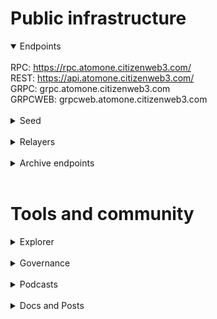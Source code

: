 # Public infrastructure 

<details open>
  <summary>Endpoints</summary>
  <br>
  RPC: <a href="https://rpc.atomone.citizenweb3.com/">https://rpc.atomone.citizenweb3.com/</a><br>
  REST: <a href="https://api.atomone.citizenweb3.com/">https://api.atomone.citizenweb3.com/</a><br>
  GRPC: <span title="GRPC" class="text-nowrap text-base text-primary hover:font-semibold cursor-pointer" text="grpc.atomone.citizenweb3.com">grpc.atomone.citizenweb3.com</span><br>
  GRPCWEB: <span title="GRPCWEB" class="text-nowrap text-base text-primary hover:font-semibold cursor-pointer" text="grpcweb.atomone.citizenweb3.com">grpcweb.atomone.citizenweb3.com</span>
</details>
<br>
<details>
  <summary>Seed</summary>
57e11247cd5c12420c37e68fe3157bc51ca84ca3@mainnet.seednode.citizenweb3.com:26756
</details>
<br>
<details>
  <summary>Relayers</summary>
  Atomone <-> Osmosis<br>
  <a href="https://www.mintscan.io/atomone/address/atone12mchf67y67y3xnk2tkzkxa67w3vmhxjsjhuaa6">Our wallet</a>
</details>
<br>
<details>
  <summary>Archive endpoints</summary>
  RPC: <br>
  API: <br>
  GRPC: <br>
</details>
<br>

# Tools and community

<details>
  <summary>Explorer</summary>
  <a href="https://validatorinfo.com/networks">Validator Info</a><br>
</details>
<br>
<details>
  <summary>Governance</summary>
  <a href="https://www.mintscan.io/atomone/validators/atonevaloper1e859xaue4k2jzqw20cv6l7p3tmc378pcclyn60?sector=votes">Voting History</a><br>
</details>
<br>
<details>
  <summary>Podcasts</summary>
  <a href="https://www.citizenweb3.com/jaekwon">Organised Censorship, the Society and the Truth with Jae Kwon</a><br>
</details>
<br>
<details>
  <summary>Docs and Posts</summary>
  <a href="https://github.com/atomone-hub/assets/issues/3">Pre Genesis Logo Competition Contributor</a><br>
</details>
